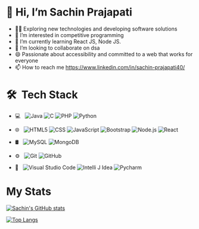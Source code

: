 #  👋 Hi, I’m Sachin Prajapati
- 👨‍🔬 Exploring new technologies and developing software solutions
- 👀 I’m interested in competitive programming
- 🌱 I’m currently learning React JS, Node JS.
- 💞️ I’m looking to collaborate on dsa
- 😄 Passionate about accessibility and committed to a web that works for everyone
- 📫 How to reach me https://www.linkedin.com/in/sachin-prajapati40/

# 🛠 &nbsp;Tech Stack

- 💻 &nbsp;
  ![Java](https://img.shields.io/badge/-Java-333333?style=flat&logo=Java&logoColor=007396)
  ![C](https://img.shields.io/badge/-C-333333?style=flat&logo=C%2B%2B&logoColor=00599C)
  ![PHP](https://img.shields.io/badge/-php-333333?style=flat&logo=PHP&logoColor=276DC3)
  ![Python](https://img.shields.io/badge/-Python-333333?style=flat&logo=python)
- 🌐 &nbsp;
  ![HTML5](https://img.shields.io/badge/-HTML5-333333?style=flat&logo=HTML5)
  ![CSS](https://img.shields.io/badge/-CSS-333333?style=flat&logo=CSS3&logoColor=1572B6)
  ![JavaScript](https://img.shields.io/badge/-JavaScript-333333?style=flat&logo=javascript)
  ![Bootstrap](https://img.shields.io/badge/-Bootstrap-333333?style=flat&logo=bootstrap&logoColor=563D7C)
  ![Node.js](https://img.shields.io/badge/-Node.js-333333?style=flat&logo=node.js)
  ![React](https://img.shields.io/badge/-React-333333?style=flat&logo=react)
- 🛢 &nbsp;
  ![MySQL](https://img.shields.io/badge/-MySQL-333333?style=flat&logo=mysql)
  ![MongoDB](https://img.shields.io/badge/-MongoDB-333333?style=flat&logo=mongodb)
- ⚙️ &nbsp;
  ![Git](https://img.shields.io/badge/-Git-333333?style=flat&logo=git)
  ![GitHub](https://img.shields.io/badge/-GitHub-333333?style=flat&logo=github)
 
- 🔧 &nbsp;
  ![Visual Studio Code](https://img.shields.io/badge/-Visual%20Studio%20Code-333333?style=flat&logo=visual-studio-code&logoColor=007ACC)
  ![Intelli J Idea](https://img.shields.io/badge/IntelliJ--333333?style=flat&logo=intellijidea)
  ![Pycharm](https://img.shields.io/badge/-Pycharm-333333?style=flat&logo=pycharm&logoColor=2C2255)


# My Stats
[![Sachin's GitHub stats](https://github-readme-stats.vercel.app/api?username=sachinprajapati8604&count_private=true&show_icons=true&theme=radical)](https://github.com/anuraghazra/github-readme-stats)

[![Top Langs](https://github-readme-stats.vercel.app/api/top-langs/?username=sachinprajapati8604)](https://github.com/anuraghazra/github-readme-stats)






<!---
sachinprajapati8604/sachinprajapati8604 is a ✨ special ✨ repository because its `README.md` (this file) appears on your GitHub profile.
You can click the Preview link to take a look at your changes.
--->
